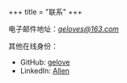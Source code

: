 +++
title =  "联系"
+++

电子邮件地址：*geloves@163.com*

其他在线身份：

- GitHub: [gelove](https://github.com/gelove)
- LinkedIn: [Allen](https://www.linkedin.com/in/geloves)
